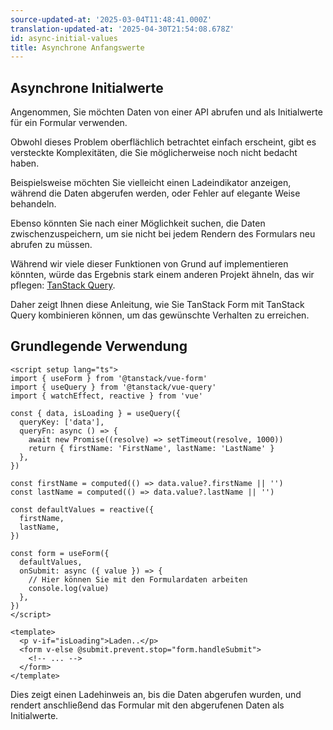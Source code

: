```yaml
---
source-updated-at: '2025-03-04T11:48:41.000Z'
translation-updated-at: '2025-04-30T21:54:08.678Z'
id: async-initial-values
title: Asynchrone Anfangswerte
---
```


## Asynchrone Initialwerte

Angenommen, Sie möchten Daten von einer API abrufen und als Initialwerte für ein Formular verwenden.

Obwohl dieses Problem oberflächlich betrachtet einfach erscheint, gibt es versteckte Komplexitäten, die Sie möglicherweise noch nicht bedacht haben.

Beispielsweise möchten Sie vielleicht einen Ladeindikator anzeigen, während die Daten abgerufen werden, oder Fehler auf elegante Weise behandeln.

Ebenso könnten Sie nach einer Möglichkeit suchen, die Daten zwischenzuspeichern, um sie nicht bei jedem Rendern des Formulars neu abrufen zu müssen.

Während wir viele dieser Funktionen von Grund auf implementieren könnten, würde das Ergebnis stark einem anderen Projekt ähneln, das wir pflegen: [TanStack Query](https://tanstack.com/query).

Daher zeigt Ihnen diese Anleitung, wie Sie TanStack Form mit TanStack Query kombinieren können, um das gewünschte Verhalten zu erreichen.

## Grundlegende Verwendung

```vue
<script setup lang="ts">
import { useForm } from '@tanstack/vue-form'
import { useQuery } from '@tanstack/vue-query'
import { watchEffect, reactive } from 'vue'

const { data, isLoading } = useQuery({
  queryKey: ['data'],
  queryFn: async () => {
    await new Promise((resolve) => setTimeout(resolve, 1000))
    return { firstName: 'FirstName', lastName: 'LastName' }
  },
})

const firstName = computed(() => data.value?.firstName || '')
const lastName = computed(() => data.value?.lastName || '')

const defaultValues = reactive({
  firstName,
  lastName,
})

const form = useForm({
  defaultValues,
  onSubmit: async ({ value }) => {
    // Hier können Sie mit den Formulardaten arbeiten
    console.log(value)
  },
})
</script>

<template>
  <p v-if="isLoading">Laden..</p>
  <form v-else @submit.prevent.stop="form.handleSubmit">
    <!-- ... -->
  </form>
</template>
```

Dies zeigt einen Ladehinweis an, bis die Daten abgerufen wurden, und rendert anschließend das Formular mit den abgerufenen Daten als Initialwerte.
